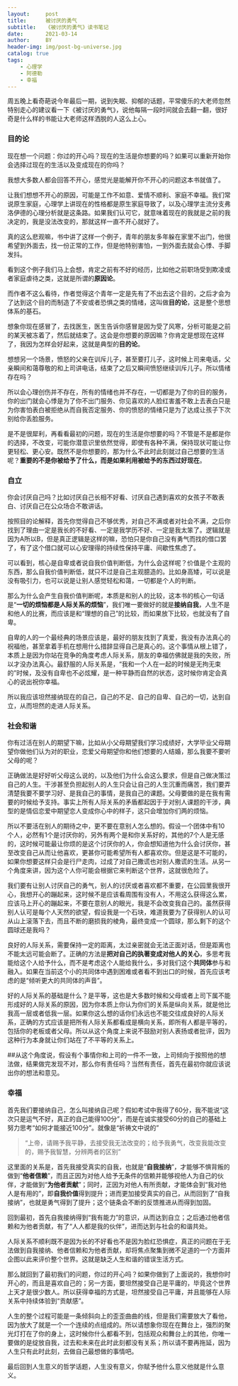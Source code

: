 ```yaml
---
layout:     post
title:      被讨厌的勇气
subtitle:   《被讨厌的勇气》读书笔记
date:       2021-03-14
author:     BY
header-img: img/post-bg-universe.jpg
catalog: true
tags:
    - 心理学
    - 阿德勒
    - 幸福
---
```


周五晚上看奇葩说今年最后一期，说到失眠、抑郁的话题，平常傻乐的大老师忽然特别走心的建议看一下《被讨厌的勇气》，说他每隔一段时间就会去翻一翻，很好奇是什么样的书能让大老师这样洒脱的人这么上心。

### 目的论

现在想一个问题：你过的开心吗？现在的生活是你想要的吗？如果可以重新开始你会选择过现在的生活以及变成现在的你吗？

我想大多数人都会回答不开心，感觉光是能解开你不开心的问题这本书就值了。

让我们想想不开心的原因，可能是工作不如意、爱情不顺利、家庭不幸福。我们常说原生家庭，心理学上讲现在的性格都是原生家庭导致了，以及心理学主流分支弗洛伊德的心理分析就是这条路。如果我们认可它，就意味着现在的我就是之前的我决定的，我是没法改变的，那就这样一直不开心就好了。

真的这么悲观嘛，书中讲了这样一个例子，青年的朋友多年躲在家里不出门，他很希望到外面去，找一份正常的工作，但是他特别害怕，一到外面去就会心悸、手脚发抖。

看到这个例子我们马上会想，肯定之前有不好的经历，比如他之前职场受到欺凌或者家庭虐待之类，这就是所谓的**原因论**。

而作者不这么看待，作者觉得这个青年一定是先有了不出去这个目的，之后才会为了达到这个目的而制造了不安或者恐惧之类的情绪，这叫做**目的论**，这是整个思想体系的基石。

想象你现在感冒了，去找医生，医生告诉你感冒是因为受了风寒，分析可能是之前的某天被冻着了，然后就结束了。这会是你想要的原因嘛？你肯定是想现在这样了，我因为怎样会好起来，这就是典型的**目的论**。

想想另一个场景，愤怒的父亲在训斥儿子，甚至要打儿子，这时候上司来电话，父亲瞬间和蔼尊敬的和上司讲电话，结束了之后又瞬间愤怒继续训斥儿子。所以情绪存在吗？

所以会心理创伤并不存在，所有的情绪也并不存在，一切都是为了你的目的服务，你的出门就会心悸是为了你不出门服务、你见喜欢的人脸红害羞不敢上去表白只是为你害怕表白被拒绝从而自我否定服务、你的愤怒的情绪只是为了达成让孩子下次别给你丢脸服务。

是不是很犀利，再看看最初的问题，现在的生活是你想要的吗？不管是不是都是你的选择，不改变，可能你潜意识里依然觉得，即使有各种不满，保持现状可能让你更轻松、更心安。既然不是你想要的，那为什么不此时此刻就过自己想要的生活呢？**重要的不是你被给予了什么，而是如果利用被给予的东西过好现在**。

### 自立

你会讨厌自己吗？比如讨厌自己长相不好看、讨厌自己遇到喜欢的女孩子不敢表白、讨厌自己在公众场合不敢讲话。

按照目的论解释，首先你觉得自己不够优秀，对自己不满或者对社会不满，之后你找到了理由一定是我长的不好看、一定是我学历不好、一定是我太笨了。逻辑就是因为A所以B，但是真正逻辑是这样的嘛，恐怕只是你自己没有勇气而找的借口罢了，有了这个借口就可以心安理得的持续性保持平庸、间歇性焦虑了。

可以看到，核心是自卑或者说自我价值判断低，为什么会这样呢？价值是个主观的东西，那么自我价值判断低，就只不过是自己主观臆造的。比如身高矮，可以说是没有吸引力，也可以说是让别人感觉轻松和蔼，一切都是个人的判断。

那么为什么会产生自我价值判断呢，本质是和别人的比较，这本书的核心一句话是“**一切的烦恼都是人际关系的烦恼**”，我们唯一要做好的就是**接纳自我**，人生不是和他人的比赛，而应该是和“理想的自己”的比较，而如果放下比较，也就没有了自卑。

自卑的人的一个最经典的场景应该是，最好的朋友找到了真爱，我没有办法真心的祝福他，甚至拿着手机在想用什么措辞显得自己是真心的。这个事情从根上错了，本质上是因为你站在竞争的角度考虑人际关系，朋友的幸福仿佛就是我的失败，所以才没办法真心。最舒服的人际关系是，“我和一个人在一起的时候是无拘无束的”时候，及没有自卑也不必炫耀，是一种平静而自然的状态，这时候你肯定会真心的说出祝你幸福。

所以我应该坦然接纳现在的自己，自己的不足、自己的自卑、自己的一切，达到自立，从而坦然的走进人际关系。

### 社会和谐

你有过活在别人的期望下嘛，比如从小父母期望我们学习成绩好，大学毕业父母期望你做他们认为对的职业，恋爱父母期望你和他们想要的人结婚，那么我要不要听父母的呢？

正确做法是好好听父母这么说的，以及他们为什么会这么要求，但是自己做决策过自己的人生。干涉甚至负担起别人的人生只会让自己的人生沉重而痛苦，我们要弄清楚我要不要学习好、是我自己的事情，是我自己的课题。父母要做的是在我有需要的时候给予支持。事实上所有人际关系的矛盾都起因于于对别人课题的干涉，典型的是情侣恋爱中期望恋人变成你心中的样子，这只会增加你们两的烦恼。

所以不要活在别人的期待之中，更不要在意别人怎么想的。假设一个团体中有10个人，必然有1个是讨厌你的，另外有两个是和你关系好的，其他的7个人是无感的，这时候可能最让你烦的是这个讨厌你的人，你会想知道他为什么会讨厌你，甚至改变自己从而让他喜欢，更甚你可能希望所有人都喜欢你。但是这是不可能的，如果你想要这样只会是行尸走肉，过成了对自己撒谎也对别人撒谎的生活。从另一个角度来讲，因为这个人你可能会根据它来判断这个世界，这就很危险了。

我们要有让别人讨厌自己的勇气，别人的讨厌或者喜欢都不重要，在公园里我很开心，我想开心的蹦起来，这时候不是应该看周围有没有人，不用这么获得这么累，应该马上开心的蹦起来，不要在意别人的眼光，我是不会改变我自己的。虽然获得别人认可是每个人天然的欲望，假设我是一个石块，难道我要为了获得别人的认可从山上滚落下去，而且不断的磨损我的棱角，最终变成一个圆球，那么剩下的这个圆球还是我吗？

良好的人际关系，需要保持一定的距离，太过亲密就会无法正面对话，但是距离也不能太远可能会断了。正确的方法是**把对自己的执著变成对他人的关心**，多思考我能给这个人给予什么，而不是考虑这个人能给我什么，多对我们这个**共同体**参与和融入。如果在当前这个小的共同体中遇到困难或者看不到出口的时候，首先应该考虑的是“倾听更大的共同体的声音”。

好的人际关系的基础是什么？是平等，这也是大多数时候和父母或者上司下属不能形成好的人际关系的原因，因为你本质上你认为你们的关系是纵向关系，就是他比我高一层或者低我一层。如果你这么想的话你们永远也不能交往成良好的人际关系，正确的方式应该是把所有人际关系都看成是横向关系，即所有人都是平等的，包括你的老板或者父母。所以从这个角度上来说不鼓励对别人表扬或者批评，因为这种行为本身就让你们站在了不平等的关系上。

##从这个角度说，假设有个事情你和上司的一件不一致，上司倾向于按照他的想法做，结果做完发现不对，那么你有责任吗？当然有责任，首先在最初你就应该说出你的想法和意见。


### 幸福

首先我们要接纳自己，怎么叫接纳自己呢？假如考试中我得了60分，我不能说“这次只是运气不好，真正的自己能得100分”，而是在诚实接受60分的自己的基础上努力思考“如何才能接近100分”。就像是“祈祷文中说的”

> “上帝，请赐予我平静，去接受我无法改变的；给予我勇气，改变我能改变的，赐予我智慧，分辨两者的区别”

这里面的关系是，首先我接受真实的自我，也就是“**自我接纳**”，才能够不惧背叛的做到“**他者信赖**”，而且正因为对他人给予无条件的信赖并能够视他人为自己的伙伴，才能做到“**为他者贡献**”；同时，正因为对他人有所贡献，才能体会到“我对他人是有用的”，即**自我价值**得到提升；进而更加接受真实的自己，从而回到了“自我接纳”，也就是勇气得到了提升；这个链条会不断的反馈推进从而得到加固。

回到最初，首先自我接纳得到“我有能力”的意识，从而达到自立；之后通过他者信赖和为他者贡献，有了“人人都是我的伙伴”，进而达到与社会的和谐共处。

人际关系不顺利既不是因为长的不好看也不是因为脸红恐惧症，真正的问题在于无法做到自我接纳、他者信赖和为他者贡献，却将焦点聚集到微不足道的一个方面并企图以此来评价整个世界。这就是缺乏人生和谐的错误生活方式。

那么就回到了最初我们的问题，你过的开心吗？如果你做到了上面说的，我想你时开心的，而且是喜欢自己的；另一方面，要坦然接受自己是平庸的，毕竟这个世界上天才是很少数人。所以获得幸福的方式是，坦然接受自己平庸，并且能够在人际关系中持续体验到“贡献感”。

人生的整个过程可能是一条倾斜向上的歪歪曲曲的线，但是我们需要放大了看他，因为放大了就是一个一个连续的点组成的。所以请想象你现在在舞台上，强烈的聚光灯打在了你的身上，这时候你什么都看不到，包括观众和舞台上的其他，你唯一要做的是绽放自我，过去和未来在此时此刻都没有关系；所以请不要再拖延，因为人生只有此时此刻，去做自己最想做的事情吧。

最后回到人生意义的哲学话题，人生没有意义，你赋予他什么意义他就是什么意义。


